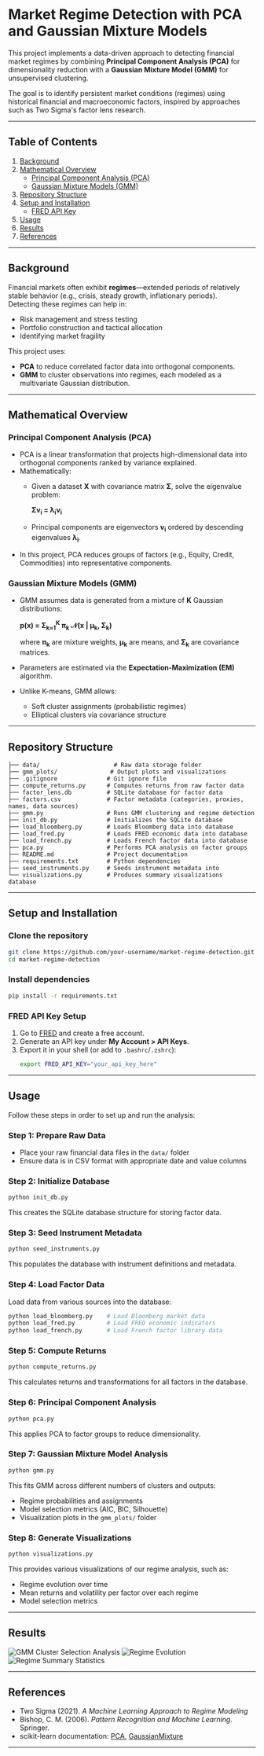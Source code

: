 # Market Regime Detection with PCA and Gaussian Mixture Models

This project implements a data-driven approach to detecting financial market regimes by combining **Principal Component Analysis (PCA)** for dimensionality reduction with a **Gaussian Mixture Model (GMM)** for unsupervised clustering.  

The goal is to identify persistent market conditions (regimes) using historical financial and macroeconomic factors, inspired by approaches such as Two Sigma's factor lens research.

---

## Table of Contents
1. [Background](#background)
2. [Mathematical Overview](#mathematical-overview)
   - [Principal Component Analysis (PCA)](#principal-component-analysis-pca)
   - [Gaussian Mixture Models (GMM)](#gaussian-mixture-models-gmm)
3. [Repository Structure](#repository-structure)
4. [Setup and Installation](#setup-and-installation)
   - [FRED API Key](#fred-api-key)
5. [Usage](#usage)
6. [Results](#results)
7. [References](#references)

---

## Background
Financial markets often exhibit **regimes**—extended periods of relatively stable behavior (e.g., crisis, steady growth, inflationary periods).  
Detecting these regimes can help in:
- Risk management and stress testing
- Portfolio construction and tactical allocation
- Identifying market fragility

This project uses:
- **PCA** to reduce correlated factor data into orthogonal components.
- **GMM** to cluster observations into regimes, each modeled as a multivariate Gaussian distribution.

---

## Mathematical Overview

### Principal Component Analysis (PCA)
- PCA is a linear transformation that projects high-dimensional data into orthogonal components ranked by variance explained.  
- Mathematically:  
  - Given a dataset **X** with covariance matrix **Σ**, solve the eigenvalue problem:  
    
    **Σv<sub>i</sub> = λ<sub>i</sub>v<sub>i</sub>**
    
  - Principal components are eigenvectors **v<sub>i</sub>** ordered by descending eigenvalues **λ<sub>i</sub>**.  
- In this project, PCA reduces groups of factors (e.g., Equity, Credit, Commodities) into representative components.

### Gaussian Mixture Models (GMM)
- GMM assumes data is generated from a mixture of **K** Gaussian distributions:

  **p(x) = Σ<sub>k=1</sub><sup>K</sup> π<sub>k</sub> 𝒩(x | μ<sub>k</sub>, Σ<sub>k</sub>)**
  
  where **π<sub>k</sub>** are mixture weights, **μ<sub>k</sub>** are means, and **Σ<sub>k</sub>** are covariance matrices.  
- Parameters are estimated via the **Expectation-Maximization (EM)** algorithm.
- Unlike K-means, GMM allows:
  - Soft cluster assignments (probabilistic regimes)
  - Elliptical clusters via covariance structure

---

## Repository Structure
```
├── data/                     # Raw data storage folder
├── gmm_plots/               # Output plots and visualizations
├── .gitignore              # Git ignore file
├── compute_returns.py      # Computes returns from raw factor data
├── factor_lens.db          # SQLite database for factor data
├── factors.csv             # Factor metadata (categories, proxies, names, data sources)
├── gmm.py                  # Runs GMM clustering and regime detection
├── init_db.py              # Initializes the SQLite database
├── load_bloomberg.py       # Loads Bloomberg data into database
├── load_fred.py            # Loads FRED economic data into database
├── load_french.py          # Loads French factor data into database
├── pca.py                  # Performs PCA analysis on factor groups
├── README.md               # Project documentation
├── requirements.txt        # Python dependencies
├── seed_instruments.py     # Seeds instrument metadata into 
└── visualizations.py       # Produces summary visualizations
database
```

---

## Setup and Installation

### Clone the repository
```bash
git clone https://github.com/your-username/market-regime-detection.git
cd market-regime-detection
```

### Install dependencies
```bash
pip install -r requirements.txt
```

### FRED API Key Setup
1. Go to [FRED](https://fred.stlouisfed.org/) and create a free account.
2. Generate an API key under **My Account > API Keys**.
3. Export it in your shell (or add to `.bashrc`/`.zshrc`):
   ```bash
   export FRED_API_KEY="your_api_key_here"
   ```

---

## Usage

Follow these steps in order to set up and run the analysis:

### Step 1: Prepare Raw Data
- Place your raw financial data files in the `data/` folder
- Ensure data is in CSV format with appropriate date and value columns

### Step 2: Initialize Database
```bash
python init_db.py
```
This creates the SQLite database structure for storing factor data.

### Step 3: Seed Instrument Metadata
```bash
python seed_instruments.py
```
This populates the database with instrument definitions and metadata.

### Step 4: Load Factor Data
Load data from various sources into the database:
```bash
python load_bloomberg.py    # Load Bloomberg market data
python load_fred.py         # Load FRED economic indicators  
python load_french.py       # Load French factor library data
```

### Step 5: Compute Returns
```bash
python compute_returns.py
```
This calculates returns and transformations for all factors in the database.

### Step 6: Principal Component Analysis
```bash
python pca.py
```
This applies PCA to factor groups to reduce dimensionality.

### Step 7: Gaussian Mixture Model Analysis
```bash
python gmm.py
```
This fits GMM across different numbers of clusters and outputs:
- Regime probabilities and assignments
- Model selection metrics (AIC, BIC, Silhouette)
- Visualization plots in the `gmm_plots/` folder

### Step 8: Generate Visualizations
```bash
python visualizations.py
```
This provides various visualizations of our regime analysis, such as:
- Regime evolution over time
- Mean returns and volatility per factor over each regime
- Model selection metrics

---

## Results
![GMM Cluster Selection Analysis](gmm_plots/model_selection.png)
![Regime Evolution](gmm_plots/regime_timeseries.png)
![Regime Summary Statistics](gmm_plots/regime_statistics.png)

---

## References
- Two Sigma (2021). *A Machine Learning Approach to Regime Modeling*  
- Bishop, C. M. (2006). *Pattern Recognition and Machine Learning*. Springer.  
- scikit-learn documentation: [PCA](https://scikit-learn.org/stable/modules/generated/sklearn.decomposition.PCA.html), [GaussianMixture](https://scikit-learn.org/stable/modules/generated/sklearn.mixture.GaussianMixture.html)

---